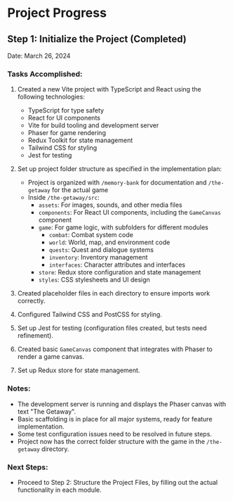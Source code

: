 # Project Progress

## Step 1: Initialize the Project (Completed)

Date: March 26, 2024

### Tasks Accomplished:

1. Created a new Vite project with TypeScript and React using the following technologies:
   - TypeScript for type safety
   - React for UI components
   - Vite for build tooling and development server
   - Phaser for game rendering
   - Redux Toolkit for state management
   - Tailwind CSS for styling
   - Jest for testing

2. Set up project folder structure as specified in the implementation plan:
   - Project is organized with `/memory-bank` for documentation and `/the-getaway` for the actual game
   - Inside `/the-getaway/src`:
     - `assets`: For images, sounds, and other media files
     - `components`: For React UI components, including the `GameCanvas` component
     - `game`: For game logic, with subfolders for different modules
       - `combat`: Combat system code
       - `world`: World, map, and environment code
       - `quests`: Quest and dialogue systems
       - `inventory`: Inventory management
       - `interfaces`: Character attributes and interfaces
     - `store`: Redux store configuration and state management
     - `styles`: CSS stylesheets and UI design

3. Created placeholder files in each directory to ensure imports work correctly.

4. Configured Tailwind CSS and PostCSS for styling.

5. Set up Jest for testing (configuration files created, but tests need refinement).

6. Created basic `GameCanvas` component that integrates with Phaser to render a game canvas.

7. Set up Redux store for state management.

### Notes:

- The development server is running and displays the Phaser canvas with text "The Getaway".
- Basic scaffolding is in place for all major systems, ready for feature implementation.
- Some test configuration issues need to be resolved in future steps.
- Project now has the correct folder structure with the game in the `/the-getaway` directory.

### Next Steps:

- Proceed to Step 2: Structure the Project Files, by filling out the actual functionality in each module.
